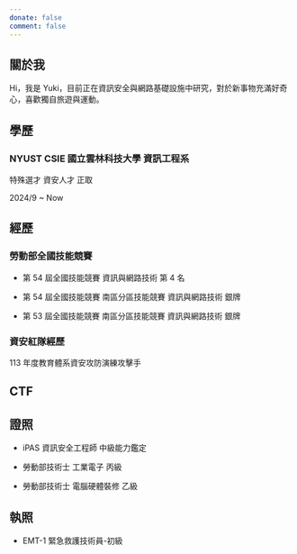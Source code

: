 ```yaml
---
donate: false
comment: false
---
```


## 關於我
Hi，我是 Yuki，目前正在資訊安全與網路基礎設施中研究，對於新事物充滿好奇心，喜歡獨自旅遊與運動。

## 學歷
### NYUST CSIE 國立雲林科技大學 資訊工程系 
特殊選才 資安人才 正取

2024/9 ~ Now

## 經歷
### 勞動部全國技能競賽
- 第 54 屆全國技能競賽 資訊與網路技術 第 4 名

- 第 54 屆全國技能競賽 南區分區技能競賽 資訊與網路技術 銀牌

- 第 53 屆全國技能競賽 南區分區技能競賽 資訊與網路技術 銀牌


### 資安紅隊經歷
113 年度教育體系資安攻防演練攻擊手

## CTF

## 證照
- iPAS 資訊安全工程師 中級能力鑑定

- 勞動部技術士 工業電子 丙級

- 勞動部技術士 電腦硬體裝修 乙級

## 執照
- EMT-1 緊急救護技術員-初級